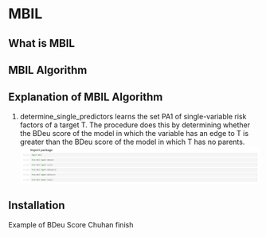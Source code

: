 # MBIL

## What is MBIL
## MBIL Algorithm

## Explanation of MBIL Algorithm
1) determine_single_predictors learns the set PA1 of single-variable risk factors of a target T. The procedure does this by determining whether the BDeu score of the model in which the variable has an edge to T is greater than the BDeu score of the model in which T has no parents.
![img_2.png](img_2.png)
## Installation

Example of BDeu Score
Chuhan finish